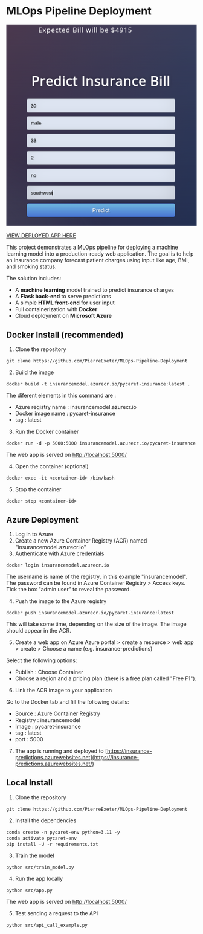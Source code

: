 # MLOps Pipeline Deployment

![app_screenshot](img/app_screenshot.png)

[VIEW DEPLOYED APP HERE](https://insurance-predictions.azurewebsites.net/)

This project demonstrates a MLOps pipeline for deploying a machine learning model into a production-ready web application. The goal is to help an insurance company forecast patient charges using input like age, BMI, and smoking status.

The solution includes:
- A **machine learning** model trained to predict insurance charges
- A **Flask back-end** to serve predictions
- A simple **HTML front-end** for user input
- Full containerization with **Docker**
- Cloud deployment on **Microsoft Azure**


## Docker Install (recommended)

1. Clone the repository

```
git clone https://github.com/PierreExeter/MLOps-Pipeline-Deployment
```

2. Build the image

```
docker build -t insurancemodel.azurecr.io/pycaret-insurance:latest .
```

The diferent elements in this command are : 
- Azure registry name : insurancemodel.azurecr.io
- Docker image name : pycaret-insurance
- tag : latest


3. Run the Docker container
```
docker run -d -p 5000:5000 insurancemodel.azurecr.io/pycaret-insurance
```

The web app is served on [http://localhost:5000/](http://localhost:5000/)

4. Open the container (optional)

```
docker exec -it <container-id> /bin/bash
```

5. Stop the container
```
docker stop <container-id>
```

## Azure Deployment

1. Log in to Azure
2. Create a new Azure Container Registry (ACR) named "insurancemodel.azurecr.io"
3. Authenticate with Azure credentials

```
docker login insurancemodel.azurecr.io
```
The username is name of the registry, in this example "insurancemodel".
The password can be found in Azure Container Registry > Access keys. Tick the box "admin user" to reveal the password.

4. Push the image to the Azure registry
```
docker push insurancemodel.azurecr.io/pycaret-insurance:latest
```

This will take some time, depending on the size of the image. The image should appear in the ACR.

5. Create a web app on Azure
Azure portal > create a resource > web app > create > Choose a name (e.g. insurance-predictions)
 
Select the following options:
- Publish : Choose Container
- Choose a region and a pricing plan (there is a free plan called "Free F1").
 
6. Link the ACR image to your application

Go to the Docker tab and fill the following details:
- Source : Azure Container Registry
- Registry : insurancemodel
- Image : pycaret-insurance
- tag : latest
- port : 5000

7. The app is running and deployed to [https://insurance-predictions.azurewebsites.net](https://insurance-predictions.azurewebsites.net/) 




## Local Install

1. Clone the repository

```
git clone https://github.com/PierreExeter/MLOps-Pipeline-Deployment
```

2. Install the dependencies

```
conda create -n pycaret-env python=3.11 -y
conda activate pycaret-env
pip install -U -r requirements.txt
```

3. Train the model
```
python src/train_model.py
```

4. Run the app locally
```
python src/app.py
```

The web app is served on [http://localhost:5000/](http://localhost:5000/)

5. Test sending a request to the API

```
python src/api_call_example.py
```


